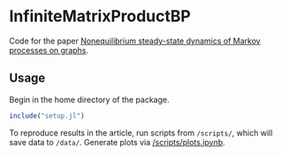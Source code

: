# InfiniteMatrixProductBP

Code for the paper [Nonequilibrium steady-state dynamics of Markov processes on graphs](https://arxiv.org/abs/2411.19100).

## Usage
Begin in the home directory of the package.
```julia
include("setup.jl")
```

To reproduce results in the article, run scripts from `/scripts/`, which will save data to `/data/`. Generate plots via [/scripts/plots.ipynb](/scripts/plots.ipynb). 
